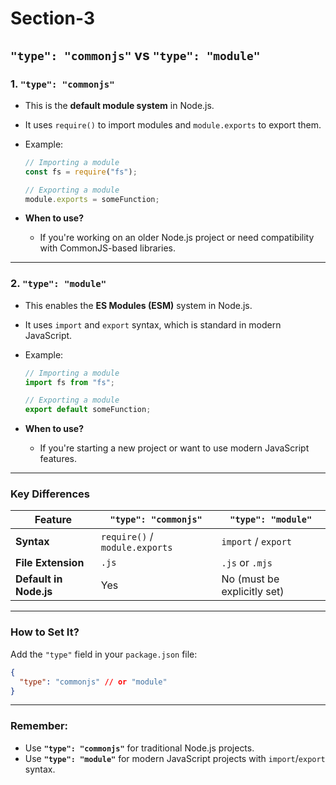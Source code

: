 # Section-3

## `"type": "commonjs"` vs `"type": "module"`

### 1. **`"type": "commonjs"`**

- This is the **default module system** in Node.js.
- It uses `require()` to import modules and `module.exports` to export them.
- Example:

  ```javascript
  // Importing a module
  const fs = require("fs");

  // Exporting a module
  module.exports = someFunction;
  ```

- **When to use?**
  - If you're working on an older Node.js project or need compatibility with CommonJS-based libraries.

---

### 2. **`"type": "module"`**

- This enables the **ES Modules (ESM)** system in Node.js.
- It uses `import` and `export` syntax, which is standard in modern JavaScript.
- Example:

  ```javascript
  // Importing a module
  import fs from "fs";

  // Exporting a module
  export default someFunction;
  ```

- **When to use?**
  - If you're starting a new project or want to use modern JavaScript features.

---

### Key Differences

| Feature                | `"type": "commonjs"`           | `"type": "module"`          |
| ---------------------- | ------------------------------ | --------------------------- |
| **Syntax**             | `require()` / `module.exports` | `import` / `export`         |
| **File Extension**     | `.js`                          | `.js` or `.mjs`             |
| **Default in Node.js** | Yes                            | No (must be explicitly set) |

---

### How to Set It?

Add the `"type"` field in your `package.json` file:

```json
{
  "type": "commonjs" // or "module"
}
```

---

### Remember:

- Use **`"type": "commonjs"`** for traditional Node.js projects.
- Use **`"type": "module"`** for modern JavaScript projects with `import`/`export` syntax.
